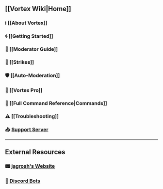 ## [[Vortex Wiki|Home]]

### ℹ [[About Vortex]]

### 🌀 [[Getting Started]]

### 🔨 [[Moderator Guide]]

### 🚩 [[Strikes]]

### 🛡 [[Auto-Moderation]]

### 🌟 [[Vortex Pro]]

### 📜 [[Full Command Reference|Commands]]

### ⚠ [[Troubleshooting]]

### 📥 [Support Server](https://discord.gg/0p9LSGoRLu6Pet0k)

---

## External Resources

### 📟 [jagrosh's Website](https://jagrosh.com)

### 🤖 [Discord Bots](https://discord.bots.gg/)